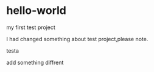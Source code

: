 # hello-world
my first test project


I had changed something about test project,please note.

testa

add something diffrent

